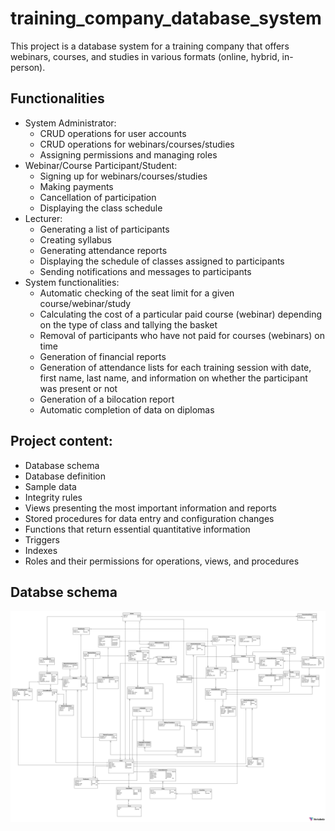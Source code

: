 # training_company_database_system

This project is a database system for a training company that offers webinars, courses, and studies in various formats (online, hybrid, in-person).

## Functionalities
- System Administrator:
    - CRUD operations for user accounts
    - CRUD operations for webinars/courses/studies
    - Assigning permissions and managing roles
- Webinar/Course Participant/Student:
    - Signing up for webinars/courses/studies
    - Making payments
    - Cancellation of participation
    - Displaying the class schedule
- Lecturer:
    - Generating a list of participants
    - Creating syllabus
    - Generating attendance reports
    - Displaying the schedule of classes assigned to participants
    - Sending notifications and messages to participants
- System functionalities:
    - Automatic checking of the seat limit for a given course/webinar/study 
    - Calculating the cost of a particular paid course (webinar) depending on the type of class and tallying the basket
    - Removal of participants who have not paid for courses (webinars) on time
    - Generation of financial reports
    - Generation of attendance lists for each training session with date, first name, last name, and information on whether the participant was present or not
    - Generation of a bilocation report
    - Automatic completion of data on diplomas


## Project content:
- Database schema
- Database definition
- Sample data
- Integrity rules
- Views presenting the most important information and reports
- Stored procedures for data entry and configuration changes
- Functions that return essential quantitative information
- Triggers
- Indexes
- Roles and their permissions for operations, views, and procedures

## Databse schema
![alt text](databse_schema.png)
